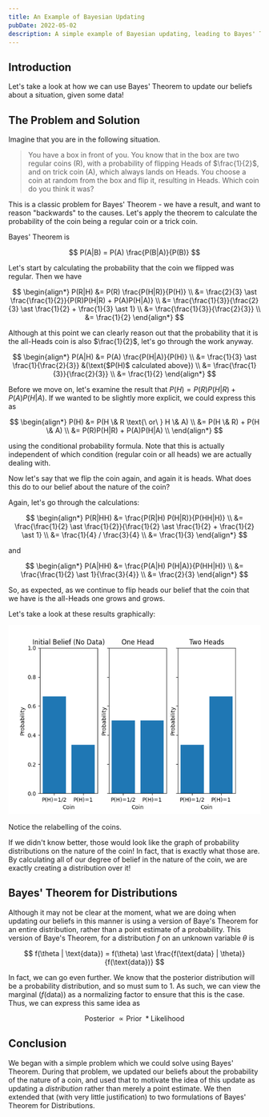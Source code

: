 ```yaml
---
title: An Example of Bayesian Updating
pubDate: 2022-05-02
description: A simple example of Bayesian updating, leading to Bayes' Theorem for distributions
---
```


## Introduction

Let's take a look at how we can use Bayes' Theorem to update our beliefs about a situation, given some data!

## The Problem and Solution

Imagine that you are in the following situation.

> You have a box in front of you. You know that in the box are two regular coins (R), with a probability of flipping Heads of $\frac{1}{2}$, and on trick coin (A), which always lands on Heads. You choose a coin at random from the box and flip it, resulting in Heads. Which coin do you think it was?

This is a classic problem for Bayes' Theorem - we have a result, and want to reason "backwards" to the causes. Let's apply the theorem to calculate the probability of the coin being a regular coin or a trick coin.

Bayes' Theorem is

$$
P(A|B) = P(A) \frac{P(B|A)}{P(B)}
$$

Let's start by calculating the probability that the coin we flipped was regular. Then we have

$$
\begin{align*}
P(R|H) &= P(R) \frac{P(H|R)}{P(H)} \\
		&= \frac{2}{3} \ast \frac{\frac{1}{2}}{P(R)P(H|R) + P(A)P(H|A)} \\
		&= \frac{\frac{1}{3}}{\frac{2}{3} \ast \frac{1}{2} + \frac{1}{3} \ast 1} \\
		&= \frac{\frac{1}{3}}{\frac{2}{3}} \\
		&= \frac{1}{2}
\end{align*}
$$

Although at this point we can clearly reason out that the probability that it is the all-Heads coin is also $\frac{1}{2}$, let's go through the work anyway.

$$
\begin{align*}
P(A|H) &= P(A) \frac{P(H|A)}{P(H)} \\
		&= \frac{1}{3} \ast \frac{1}{\frac{2}{3}} &(\text{$P(H)$ calculated above}) \\
		&= \frac{\frac{1}{3}}{\frac{2}{3}} \\
		&= \frac{1}{2}
\end{align*}
$$

Before we move on, let's examine the result that $P(H) = P(R)P(H|R) + P(A)P(H|A)$. If we wanted to be slightly more explicit, we could express this as

$$
\begin{align*}
P(H) &= P(H \& R \text{\ or\ } H \& A) \\
	&= P(H \& R) + P(H \& A) \\
	&= P(R)P(H|R) + P(A)P(H|A) \\
\end{align*}
$$

using the conditional probability formula. Note that this is actually independent of which condition (regular coin or all heads) we are actually dealing with.

Now let's say that we flip the coin again, and again it is heads. What does this do to our belief about the nature of the coin?

Again, let's go through the calculations:

$$
\begin{align*}
P(R|HH) &= \frac{P(R|H) P(H|R)}{P(HH|H)} \\
		&= \frac{\frac{1}{2} \ast \frac{1}{2}}{\frac{1}{2} \ast \frac{1}{2} + \frac{1}{2} \ast 1} \\
		&= \frac{1}{4} / \frac{3}{4} \\
		&= \frac{1}{3}
\end{align*}
$$

and

$$
\begin{align*}
P(A|HH) &= \frac{P(A|H) P(H|A)}{P(HH|H)} \\
		&= \frac{\frac{1}{2} \ast 1}{\frac{3}{4}} \\
		&= \frac{2}{3}
\end{align*}
$$

So, as expected, as we continue to flip heads our belief that the coin that we have is the all-Heads one grows and grows.

Let's take a look at these results graphically:

![results](./resources/results_graph.png)

Notice the relabelling of the coins.

If we didn't know better, those would look like the graph of probability distributions on the nature of the coin! In fact, that is exactly what those are. By calculating all of our degree of belief in the nature of the coin, we are exactly creating a distribution over it!

## Bayes' Theorem for Distributions

Although it may not be clear at the moment, what we are doing when updating our beliefs in this manner is using a version of Baye's Theorem for an entire distribution, rather than a point estimate of a probability. This version of Baye's Theorem, for a distribution $f$ on an unknown variable $\theta$ is

$$
f(\theta | \text{data}) = f(\theta) \ast \frac{f(\text{data} | \theta)}{f(\text{data})}
$$

In fact, we can go even further. We know that the posterior distribution will be a probability distribution, and so must sum to 1. As such, we can view the marginal ($f(\text{data})$) as a normalizing factor to ensure that this is the case. Thus, we can express this same idea as

$$
\text{Posterior\ } \propto \text{Prior\ } \ast \text{Likelihood}
$$

## Conclusion

We began with a simple problem which we could solve using Bayes' Theorem. During that problem, we updated our beliefs about the probability of the nature of a coin, and used that to motivate the idea of this update as updating a _distribution_ rather than merely a point estimate. We then extended that (with very little justification) to two formulations of Bayes' Theorem for Distributions.
